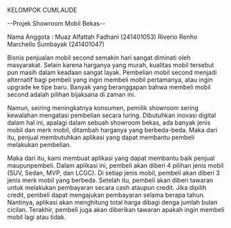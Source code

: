 KELOMPOK CUMLAUDE

--Projek Showroom Mobil Bekas--

Nama Anggota : 
Muaz Alfattah Fadhani (241401053)
Riverio Renho Marchello Sumbayak (241401047)

  Bisnis penjualan mobil second semakin hari sangat diminati oleh masyarakat. Selain karena harganya yang murah, kualitas mobil tersebut pun masih dalam keadaan sangat layak. Pembelian mobil second menjadi alternatif bagi pembeli yang ingin membeli mobil pertamanya, atau ingin upgrade ke tipe baru. Banyak yang beranggapan bahwa membeli mobil second adalah pilihan bijaksana di zaman ini.

  Namun, seiring meningkatnya konsumen, pemilik showroom sering kewalahan mengatasi pembelian secara luring. Dibutuhkan inovasi digital dalam hal ini, apalagi dalam sebuah showroom bekas, ada banyak jenis mobil dan merk mobil, ditambah harganya yang berbeda-beda. Maka dari itu, penjual membutuhkan aplikasi yang dapat membantu pembeli melakukan pembelian.

  Maka dari itu, kami membuat aplikasi yang dapat membantu baik penjual maupunpembeli. Dalam aplikasi ini, pembeli akan diberi 4 pilihan jenis mobil (SUV, Sedan, MVP, dan LCGC). Di setiap jenis mobil, pembeli akan diberi 3 jenis merk mobil yang berbeda. Setelah itu, pembeli akan diberi tawaran untuk melakukan pembayaran secara cash ataupun credit. Jika dipilih credit, pembeli dapat mengajukan pembayaran selama berapa tahun. Nantinya, aplikasi akan menghitung total harga dibagi denga jumlah bulan cicilan. Terakhir, pembeli juga akan diberikan tawaran apakah ingin membeli mobil lagi atau tidak.
